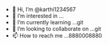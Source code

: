 - 👋 Hi, I’m @karthi1234567
- 👀 I’m interested in ...
- 🌱 I’m currently learning ...git
- 💞️ I’m looking to collaborate on ...git
- 📫 How to reach me ...8880008880

<!---
karthi1234567/karthi1234567 is a ✨ special ✨ repository because its `README.md` (this file) appears on your GitHub profile.
You can click the Preview link to take a look at your changes.
--->
